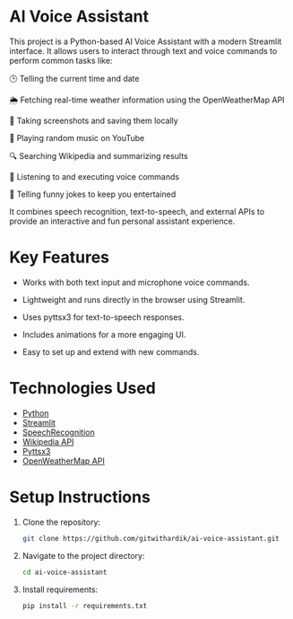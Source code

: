 # AI Voice Assistant
This project is a Python-based AI Voice Assistant with a modern Streamlit interface. It allows users to interact through text and voice commands to perform common tasks like:

🕒 Telling the current time and date

🌦 Fetching real-time weather information using the OpenWeatherMap API

📸 Taking screenshots and saving them locally

🎵 Playing random music on YouTube

🔍 Searching Wikipedia and summarizing results

🎤 Listening to and executing voice commands

🤣 Telling funny jokes to keep you entertained

It combines speech recognition, text-to-speech, and external APIs to provide an interactive and fun personal assistant experience.

# Key Features
- Works with both text input and microphone voice commands.

- Lightweight and runs directly in the browser using Streamlit.

- Uses pyttsx3 for text-to-speech responses.

- Includes animations for a more engaging UI.

- Easy to set up and extend with new commands.

# Technologies Used
- [Python](https://www.python.org/)
- [Streamlit](https://streamlit.io/)
- [SpeechRecognition](https://pypi.org/project/SpeechRecognition/)
- [Wikipedia API](https://pypi.org/project/wikipedia/)
- [Pyttsx3](https://pypi.org/project/pyttsx3/)
- [OpenWeatherMap API](https://openweathermap.org/api)

# Setup Instructions
1. Clone the repository:
   ```bash
   git clone https://github.com/gitwithardik/ai-voice-assistant.git
2. Navigate to the project directory:
   ```bash
   cd ai-voice-assistant
3. Install requirements:
   ```bash
   pip install -r requirements.txt
   
